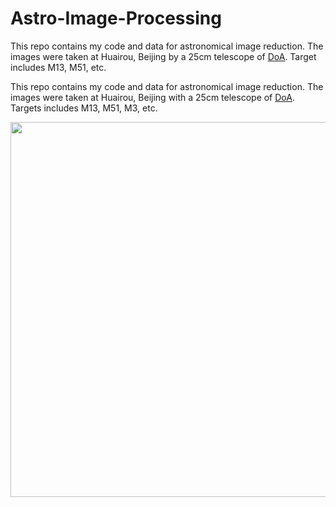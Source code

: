# Astro-Image-Processing

This repo contains my code and data for astronomical image reduction. The images were taken at Huairou, Beijing by a 25cm telescope of [DoA](http://astro.tsinghua.edu.cn). Target includes M13, M51, etc.

This repo contains my code and data for astronomical image reduction. The images were taken at Huairou, Beijing with a 25cm telescope of [DoA](http://astro.tsinghua.edu.cn). Targets includes M13, M51, M3, etc.


<div align=center><img src="./M13/M13.jpg" width=600><img/></div>
